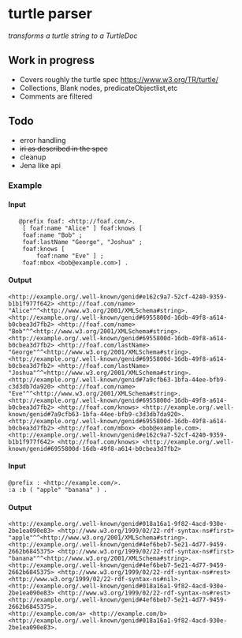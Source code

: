 # turtle parser

<i>transforms a turtle string to a TurtleDoc</i>

## Work in progress

- Covers roughly the turtle spec https://www.w3.org/TR/turtle/
- Collections, Blank nodes, predicateObjectlist,etc
- Comments are filtered

## Todo

- error handling
- <s>iri as described in the spec</s>
- cleanup
- Jena like api

### Example

#### Input

```turtle
   @prefix foaf: <http://foaf.com/>.
    [ foaf:name "Alice" ] foaf:knows [
    foaf:name "Bob" ;
    foaf:lastName "George", "Joshua" ;
    foaf:knows [
        foaf:name "Eve" ] ;
    foaf:mbox <bob@example.com>] .

```

#### Output

```turtle
<http://example.org/.well-known/genid#e162c9a7-52cf-4240-9359-b1b1f977f642> <http://foaf.com/name> "Alice"^^<http://www.w3.org/2001/XMLSchema#string>.
<http://example.org/.well-known/genid#6955800d-16db-49f8-a614-b0cbea3d7fb2> <http://foaf.com/name> "Bob"^^<http://www.w3.org/2001/XMLSchema#string>.
<http://example.org/.well-known/genid#6955800d-16db-49f8-a614-b0cbea3d7fb2> <http://foaf.com/lastName> "George"^^<http://www.w3.org/2001/XMLSchema#string>.
<http://example.org/.well-known/genid#6955800d-16db-49f8-a614-b0cbea3d7fb2> <http://foaf.com/lastName> "Joshua"^^<http://www.w3.org/2001/XMLSchema#string>.
<http://example.org/.well-known/genid#7a9cfb63-1bfa-44ee-bfb9-c3d3db7da920> <http://foaf.com/name> "Eve"^^<http://www.w3.org/2001/XMLSchema#string>.
<http://example.org/.well-known/genid#6955800d-16db-49f8-a614-b0cbea3d7fb2> <http://foaf.com/knows> <http://example.org/.well-known/genid#7a9cfb63-1bfa-44ee-bfb9-c3d3db7da920>.
<http://example.org/.well-known/genid#6955800d-16db-49f8-a614-b0cbea3d7fb2> <http://foaf.com/mbox> <bob@example.com>.
<http://example.org/.well-known/genid#e162c9a7-52cf-4240-9359-b1b1f977f642> <http://foaf.com/knows> <http://example.org/.well-known/genid#6955800d-16db-49f8-a614-b0cbea3d7fb2>
```

#### Input

```turtle
@prefix : <http://example.com/>.
:a :b ( "apple" "banana" ) .
```

#### Output

```turtle
<http://example.org/.well-known/genid#018a16a1-9f82-4acd-930e-2be1ea090e83> <http://www.w3.org/1999/02/22-rdf-syntax-ns#first> "apple"^^<http://www.w3.org/2001/XMLSchema#string>.
<http://example.org/.well-known/genid#4ef6beb7-5e21-4d77-9459-2662b6845375> <http://www.w3.org/1999/02/22-rdf-syntax-ns#first> "banana"^^<http://www.w3.org/2001/XMLSchema#string>.
<http://example.org/.well-known/genid#4ef6beb7-5e21-4d77-9459-2662b6845375> <http://www.w3.org/1999/02/22-rdf-syntax-ns#rest> <http://www.w3.org/1999/02/22-rdf-syntax-ns#nil>.
<http://example.org/.well-known/genid#018a16a1-9f82-4acd-930e-2be1ea090e83> <http://www.w3.org/1999/02/22-rdf-syntax-ns#rest> <http://example.org/.well-known/genid#4ef6beb7-5e21-4d77-9459-2662b6845375>.
<http://example.com/a> <http://example.com/b> <http://example.org/.well-known/genid#018a16a1-9f82-4acd-930e-2be1ea090e83>.


```
